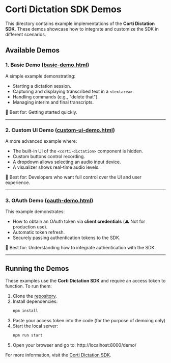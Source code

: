 # Corti Dictation SDK Demos

This directory contains example implementations of the **Corti Dictation SDK**. These demos showcase how to integrate and customize the SDK in different scenarios.

## Available Demos

### 1. Basic Demo ([basic-demo.html](basic-demo.html))
A simple example demonstrating:
- Starting a dictation session.
- Capturing and displaying transcribed text in a `<textarea>`.
- Handling commands (e.g., "delete that").
- Managing interim and final transcripts.

🔹 Best for: Getting started quickly.

---

### 2. Custom UI Demo ([custom-ui-demo.html](custom-ui-demo.html))
A more advanced example where:
- The built-in UI of the `<corti-dictation>` component is hidden.
- Custom buttons control recording.
- A dropdown allows selecting an audio input device.
- A visualizer shows real-time audio levels.

🔹 Best for: Developers who want full control over the UI and user experience.

---

### 3. OAuth Demo ([oauth-demo.html](oauth-demo.html))
This example demonstrates:
- How to obtain an OAuth token via **client credentials** (⚠️ Not for production use).
- Automatic token refresh.
- Securely passing authentication tokens to the SDK.

🔹 Best for: Understanding how to integrate authentication with the SDK.

---

## Running the Demos
These examples use the **Corti Dictation SDK** and require an access token to function. To run them:
1. Clone the [repository](https://github.com/corticph/dictation-web-sdk).
2. Install dependencies:
   ```sh
   npm install
   ```
3. Paste your access token into the code (for the purpose of demoing only)
4. Start the local server:
   ```sh
   npm run start
   ```
5. Open your browser and go to: http://localhost:8000/demo/


For more information, visit the [Corti Dictation SDK](https://github.com/corticph/dictation-web-sdk).
